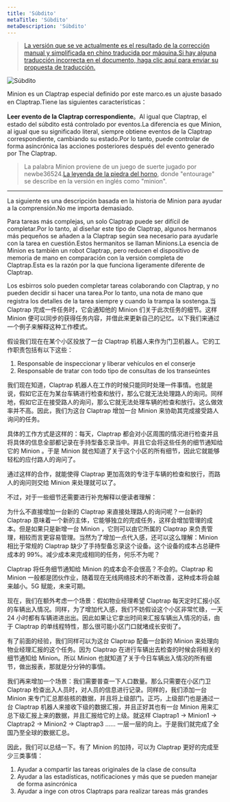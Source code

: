 ```yaml
---
title: 'Súbdito'
metaTitle: 'Súbdito'
metaDescription: 'Súbdito'
---
```


> [La versión que se ve actualmente es el resultado de la corrección manual y simplificada en chino traducida por máquina.Si hay alguna traducción incorrecta en el documento, haga clic aquí para enviar su propuesta de traducción.](https://crwd.in/newbeclaptrap)

![Súbdito](/images/20190228-002.gif)

Minion es un Claptrap especial definido por este marco.es un ajuste basado en Claptrap.Tiene las siguientes características：

**Leer evento de la Claptrap correspondiente**。Al igual que Claptrap, el estado del súbdito está controlado por eventos.La diferencia es que Minion, al igual que su significado literal, siempre obtiene eventos de la Claptrap correspondiente, cambiando su estado.Por lo tanto, puede controlar de forma asincrónica las acciones posteriores después del evento generado por The Claptrap.

> La palabra Minion proviene de un juego de suerte jugado por newbe36524.[La leyenda de la piedra del horno](https://zh.moegirl.org/%E7%82%89%E7%9F%B3%E4%BC%A0%E8%AF%B4), donde "entourage" se describe en la versión en inglés como "minion".

---

La siguiente es una descripción basada en la historia de Minion para ayudar a la comprensión.No me importa demasiado.

Para tareas más complejas, un solo Claptrap puede ser difícil de completar.Por lo tanto, al diseñar este tipo de Claptrap, algunos hermanos más pequeños se añaden a la Claptrap según sea necesario para ayudarle con la tarea en cuestión.Estos hermanitos se llaman Minions.La esencia de Minion es también un robot Claptrap, pero reducen el dispositivo de memoria de mano en comparación con la versión completa de Claptrap.Esta es la razón por la que funciona ligeramente diferente de Claptrap.

Los esbirros solo pueden completar tareas colaborando con Claptrap, y no pueden decidir si hacer una tarea.Por lo tanto, una nota de mano que registra los detalles de la tarea siempre y cuando la trampa la sostenga.当 Claptrap 完成一件任务时，它会通知他的 Minion 们关于此次任务的细节。这样 Minion 便可以同步的获得任务内容，并借此来更新自己的记忆。以下我们来通过一个例子来解释这种工作模式。

假设我们现在在某个小区投放了一台 Claptrap 机器人来作为门卫机器人。它的工作职责包括有以下这些：

1. Responsable de inspeccionar y liberar vehículos en el conserje
2. Responsable de tratar con todo tipo de consultas de los transeúntes

我们现在知道，Claptrap 机器人在工作的时候只能同时处理一件事情。也就是说，假如它正在为某台车辆进行检查和放行，那么它就无法处理路人的询问。同样地，假如它正在接受路人的询问，那么它就无法处理车辆的检查和放行。这么做效率并不高。因此，我们为这台 Claptrap 增加一台 Minion 来协助其完成接受路人询问的任务。

具体的工作方式是这样的：每天，Claptrap 都会对小区周围的情况进行检查并且将具体的信息全部都记录在手持型备忘录当中。并且它会将这些任务的细节通知给它的 Minion 。于是 Minion 就也知道了关于这个小区的所有细节，因此它就能够轻松的应付路人的询问了。

通过这样的合作，就能使得 Claptrap 更加高效的专注于车辆的检查和放行，而路人的询问则交给 Minion 来处理就可以了。

不过，对于一些细节还需要进行补充解释以便读者理解：

为什么不直接增加一台新的 Claptrap 来直接处理路人的询问呢？一台新的 Claptrap 意味着一个新的主体，它能够独立的完成任务，这样会增加管理的成本。但是如果只是新增一台 Minion ，它则可以由它所属的 Claptrap 来负责管理，相较而言更容易管理。当然为了增加一点代入感，还可以这么理解：Minion 相比于常规的 Claptrap 缺少了手持型备忘录这个设备。这个设备的成本占总硬件成本的 99%。减少成本来完成相同的任务，何乐不为呢？

Claptrap 将任务细节通知给 Minion 的成本会不会很高？不会的。Claptrap 和 Minion 一般都是团伙作业，随着现在无线网络技术的不断改善，这种成本将会越来越小。5G 赋能，未来可期。

现在，我们在额外考虑一个场景：假如物业经理希望 Claptrap 每天定时汇报小区的车辆出入情况。同样，为了增加代入感，我们不妨假设这个小区非常忙碌，一天 24 小时都有车辆进进出出。因此如果让它拿出时间来汇报车辆出入情况的话，由于 Claptrap 的单线程特性，那么很可能小区门口就堵成长安街了。

有了前面的经验，我们同样可以为这台 Claptrap 配备一台新的 Minion 来处理向物业经理汇报的这个任务。因为 Claptrap 在进行车辆出去检查的时候会将相关的细节通知给 Minion。所以 Minion 也就知道了关于今日车辆出入情况的所有细节，做出报表，那就是分分钟的事情。

我们再来增加一个场景：我们需要普查一下人口数量。那么只需要在小区门卫 Claptrap 检查出入人员时，对人员的信息进行记录。同样的，我们添加一台 Minion 来专门汇总那些核的数据，并且将上级部门。正巧，上级部门也是通过一台 Claptrap 机器人来接收下级的数据汇报，并且正好其也有一台 Minion 用来汇总下级汇报上来的数据，并且汇报给它的上级。就这样 Claptrap1 -> Minion1 -> Claptrap2 -> Minion2 -> Claptrap3 …… 一层一层的向上。于是我们就完成了全国乃至全球的数据汇总。

因此，我们可以总结一下。有了 Minion 的加持，可以为 Claptrap 更好的完成至少三类事情：

1. Ayudar a compartir las tareas originales de la clase de consulta
2. Ayudar a las estadísticas, notificaciones y más que se pueden manejar de forma asincrónica
3. Ayudar a inge con otros Claptraps para realizar tareas más grandes

